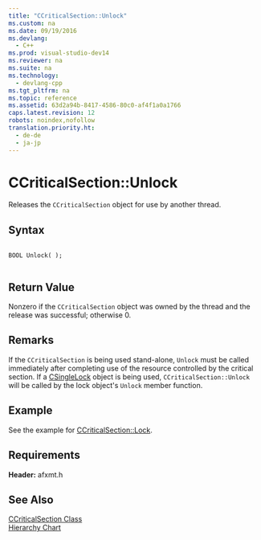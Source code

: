 ```yaml
---
title: "CCriticalSection::Unlock"
ms.custom: na
ms.date: 09/19/2016
ms.devlang: 
  - C++
ms.prod: visual-studio-dev14
ms.reviewer: na
ms.suite: na
ms.technology: 
  - devlang-cpp
ms.tgt_pltfrm: na
ms.topic: reference
ms.assetid: 63d2a94b-8417-4586-80c0-af4f1a0a1766
caps.latest.revision: 12
robots: noindex,nofollow
translation.priority.ht: 
  - de-de
  - ja-jp
---
```

# CCriticalSection::Unlock
Releases the `CCriticalSection` object for use by another thread.  
  
## Syntax  
  
```  
  
BOOL Unlock( );  
  
```  
  
## Return Value  
 Nonzero if the `CCriticalSection` object was owned by the thread and the release was successful; otherwise 0.  
  
## Remarks  
 If the `CCriticalSection` is being used stand-alone, `Unlock` must be called immediately after completing use of the resource controlled by the critical section. If a [CSingleLock](../vs140/CSingleLock-Class.md) object is being used, `CCriticalSection::Unlock` will be called by the lock object's `Unlock` member function.  
  
## Example  
 See the example for [CCriticalSection::Lock](../vs140/CCriticalSection--Lock.md).  
  
## Requirements  
 **Header:** afxmt.h  
  
## See Also  
 [CCriticalSection Class](../vs140/CCriticalSection-Class.md)   
 [Hierarchy Chart](../vs140/Hierarchy-Chart.md)